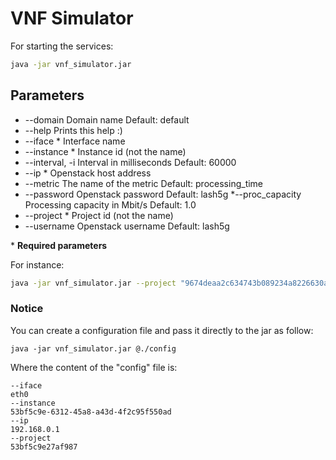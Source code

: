 # VNF Simulator

For starting the services:
```sh
java -jar vnf_simulator.jar
```
## Parameters

* \-\-domain
  Domain name
  Default: default
* \-\-help
  Prints this help :)
* \-\-iface \*
  Interface name
* \-\-instance \*
  Instance id (not the name)
* \-\-interval, -i
  Interval in milliseconds
  Default: 60000
* \-\-ip *
  Openstack host address
* \-\-metric
  The name of the metric
  Default: processing_time
* \-\-password
  Openstack password
  Default: lash5g
*\-\-proc_capacity
  Processing capacity in Mbit/s
  Default: 1.0
* \-\-project \*
  Project id (not the name)
* \-\-username
  Openstack username
  Default: lash5g


\*  **Required parameters**

For instance:
```sh
java -jar vnf_simulator.jar --project "9674deaa2c634743b089234a8226630a" --instance "7e49efff-ae7d-4140-9659-82c9e788d6b4" --iface "eth3" --interval 5000
```


### Notice
You can create a configuration file and pass it directly to the jar as follow:
```
java -jar vnf_simulator.jar @./config
```
Where the content of the "config" file is:
```
--iface
eth0
--instance
53bf5c9e-6312-45a8-a43d-4f2c95f550ad
--ip
192.168.0.1
--project
53bf5c9e27af987
```